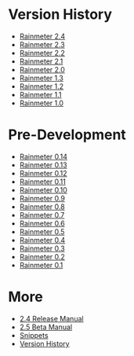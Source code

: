 Version History
=================

* [Rainmeter 2.4](/history#2.4)
* [Rainmeter 2.3](/history#2.3)
* [Rainmeter 2.2](/history#2.2)
* [Rainmeter 2.1](/history#2.1)
* [Rainmeter 2.0](/history#2.0)
* [Rainmeter 1.3](/history#1.3)
* [Rainmeter 1.2](/history#1.2)
* [Rainmeter 1.1](/history#1.1)
* [Rainmeter 1.0](/history#1.0)

Pre-Development
=================

* [Rainmeter 0.14](/history#0.14)
* [Rainmeter 0.13](/history#0.13)
* [Rainmeter 0.12](/history#0.12)
* [Rainmeter 0.11](/history#0.11)
* [Rainmeter 0.10](/history#0.10)
* [Rainmeter 0.9](/history#0.9)
* [Rainmeter 0.8](/history#0.8)
* [Rainmeter 0.7](/history#0.7)
* [Rainmeter 0.6](/history#0.6)
* [Rainmeter 0.5](/history#0.5)
* [Rainmeter 0.4](/history#0.4)
* [Rainmeter 0.3](/history#0.3)
* [Rainmeter 0.2](/history#0.2)
* [Rainmeter 0.1](/history#0.1)

More
===============
* [2.4 Release Manual](/manual)
* [2.5 Beta Manual](/manual-beta)
* [Snippets](/snippets)
* [Version History](/history)
